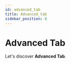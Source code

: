 ```yaml
---
id: advanced_tab
title: Advanced_tab
sidebar_position: 8
---
```


# Advanced Tab

Let's discover **Advanced Tab**.